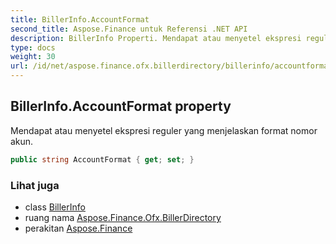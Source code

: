 ```yaml
---
title: BillerInfo.AccountFormat
second_title: Aspose.Finance untuk Referensi .NET API
description: BillerInfo Properti. Mendapat atau menyetel ekspresi reguler yang menjelaskan format nomor akun.
type: docs
weight: 30
url: /id/net/aspose.finance.ofx.billerdirectory/billerinfo/accountformat/
---
```

## BillerInfo.AccountFormat property

Mendapat atau menyetel ekspresi reguler yang menjelaskan format nomor akun.

```csharp
public string AccountFormat { get; set; }
```

### Lihat juga

* class [BillerInfo](../)
* ruang nama [Aspose.Finance.Ofx.BillerDirectory](../../billerinfo/)
* perakitan [Aspose.Finance](../../../)


